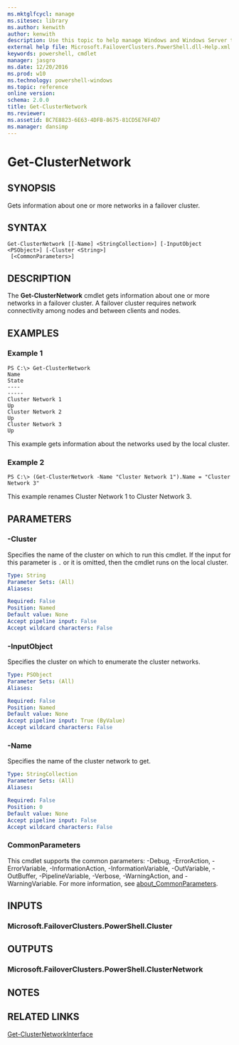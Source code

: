 ```yaml
---
ms.mktglfcycl: manage
ms.sitesec: library
ms.author: kenwith
author: kenwith
description: Use this topic to help manage Windows and Windows Server technologies with Windows PowerShell.
external help file: Microsoft.FailoverClusters.PowerShell.dll-Help.xml
keywords: powershell, cmdlet
manager: jasgro
ms.date: 12/20/2016
ms.prod: w10
ms.technology: powershell-windows
ms.topic: reference
online version: 
schema: 2.0.0
title: Get-ClusterNetwork
ms.reviewer:
ms.assetid: BC7E8823-6E63-4DFB-8675-81CD5E76F4D7
ms.manager: dansimp
---
```


# Get-ClusterNetwork

## SYNOPSIS
Gets information about one or more networks in a failover cluster.

## SYNTAX

```
Get-ClusterNetwork [[-Name] <StringCollection>] [-InputObject <PSObject>] [-Cluster <String>]
 [<CommonParameters>]
```

## DESCRIPTION
The **Get-ClusterNetwork** cmdlet gets information about one or more networks in a failover cluster.
A failover cluster requires network connectivity among nodes and between clients and nodes.

## EXAMPLES

### Example 1
```
PS C:\> Get-ClusterNetwork
Name                                                                      State 
----                                                                      ----- 
Cluster Network 1                                                            Up 
Cluster Network 2                                                            Up 
Cluster Network 3                                                            Up
```

This example gets information about the networks used by the local cluster.

### Example 2
```
PS C:\> (Get-ClusterNetwork -Name "Cluster Network 1").Name = "Cluster Network 3"
```

This example renames Cluster Network 1 to Cluster Network 3.

## PARAMETERS

### -Cluster
Specifies the name of the cluster on which to run this cmdlet.
If the input for this parameter is `.` or it is omitted, then the cmdlet runs on the local cluster.

```yaml
Type: String
Parameter Sets: (All)
Aliases: 

Required: False
Position: Named
Default value: None
Accept pipeline input: False
Accept wildcard characters: False
```

### -InputObject
Specifies the cluster on which to enumerate the cluster networks.

```yaml
Type: PSObject
Parameter Sets: (All)
Aliases: 

Required: False
Position: Named
Default value: None
Accept pipeline input: True (ByValue)
Accept wildcard characters: False
```

### -Name
Specifies the name of the cluster network to get.

```yaml
Type: StringCollection
Parameter Sets: (All)
Aliases: 

Required: False
Position: 0
Default value: None
Accept pipeline input: False
Accept wildcard characters: False
```

### CommonParameters
This cmdlet supports the common parameters: -Debug, -ErrorAction, -ErrorVariable, -InformationAction, -InformationVariable, -OutVariable, -OutBuffer, -PipelineVariable, -Verbose, -WarningAction, and -WarningVariable. For more information, see [about_CommonParameters](http://go.microsoft.com/fwlink/?LinkID=113216).

## INPUTS

### Microsoft.FailoverClusters.PowerShell.Cluster

## OUTPUTS

### Microsoft.FailoverClusters.PowerShell.ClusterNetwork

## NOTES

## RELATED LINKS

[Get-ClusterNetworkInterface](./Get-ClusterNetworkInterface.md)

